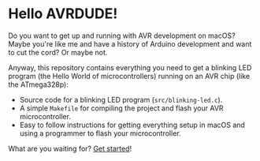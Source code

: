 # Hello AVRDUDE!

Do you want to get up and running with AVR development on macOS? Maybe you're like me and have a history of Arduino development and want to cut the cord? Or maybe not.

Anyway, this repository contains everything you need to get a blinking LED program (the Hello World of microcontrollers) running on an AVR chip (like the ATmega328p):

* Source code for a blinking LED program (`src/blinking-led.c`).
* A simple `Makefile` for compiling the project and flash your AVR microcontroller.
* Easy to follow instructions for getting everything setup in macOS and using a programmer to flash your microcontroller.

What are you waiting for? [Get started](docs/start-here.md)!
